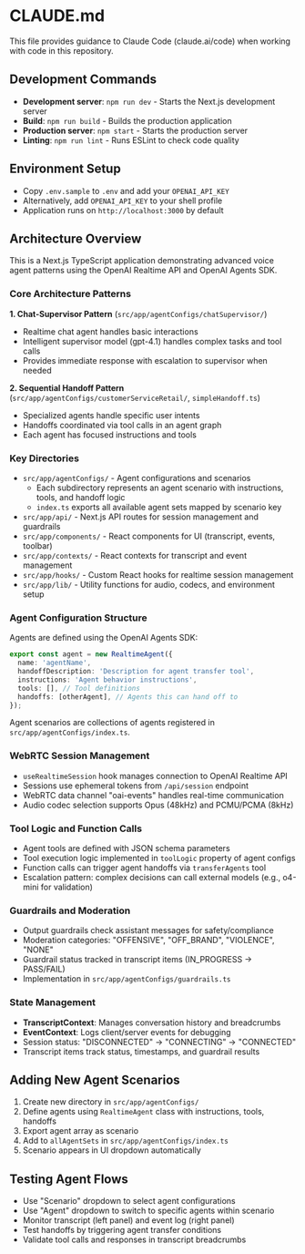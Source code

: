# CLAUDE.md

This file provides guidance to Claude Code (claude.ai/code) when working with code in this repository.

## Development Commands

- **Development server**: `npm run dev` - Starts the Next.js development server
- **Build**: `npm run build` - Builds the production application  
- **Production server**: `npm start` - Starts the production server
- **Linting**: `npm run lint` - Runs ESLint to check code quality

## Environment Setup

- Copy `.env.sample` to `.env` and add your `OPENAI_API_KEY`
- Alternatively, add `OPENAI_API_KEY` to your shell profile
- Application runs on `http://localhost:3000` by default

## Architecture Overview

This is a Next.js TypeScript application demonstrating advanced voice agent patterns using the OpenAI Realtime API and OpenAI Agents SDK.

### Core Architecture Patterns

**1. Chat-Supervisor Pattern** (`src/app/agentConfigs/chatSupervisor/`)
- Realtime chat agent handles basic interactions
- Intelligent supervisor model (gpt-4.1) handles complex tasks and tool calls
- Provides immediate response with escalation to supervisor when needed

**2. Sequential Handoff Pattern** (`src/app/agentConfigs/customerServiceRetail/`, `simpleHandoff.ts`)
- Specialized agents handle specific user intents
- Handoffs coordinated via tool calls in an agent graph
- Each agent has focused instructions and tools

### Key Directories

- `src/app/agentConfigs/` - Agent configurations and scenarios
  - Each subdirectory represents an agent scenario with instructions, tools, and handoff logic
  - `index.ts` exports all available agent sets mapped by scenario key
- `src/app/api/` - Next.js API routes for session management and guardrails
- `src/app/components/` - React components for UI (transcript, events, toolbar)
- `src/app/contexts/` - React contexts for transcript and event management  
- `src/app/hooks/` - Custom React hooks for realtime session management
- `src/app/lib/` - Utility functions for audio, codecs, and environment setup

### Agent Configuration Structure

Agents are defined using the OpenAI Agents SDK:

```typescript
export const agent = new RealtimeAgent({
  name: 'agentName',
  handoffDescription: 'Description for agent transfer tool',
  instructions: 'Agent behavior instructions',
  tools: [], // Tool definitions
  handoffs: [otherAgent], // Agents this can hand off to
});
```

Agent scenarios are collections of agents registered in `src/app/agentConfigs/index.ts`.

### WebRTC Session Management

- `useRealtimeSession` hook manages connection to OpenAI Realtime API
- Sessions use ephemeral tokens from `/api/session` endpoint
- WebRTC data channel "oai-events" handles real-time communication
- Audio codec selection supports Opus (48kHz) and PCMU/PCMA (8kHz)

### Tool Logic and Function Calls

- Agent tools are defined with JSON schema parameters
- Tool execution logic implemented in `toolLogic` property of agent configs
- Function calls can trigger agent handoffs via `transferAgents` tool
- Escalation pattern: complex decisions can call external models (e.g., o4-mini for validation)

### Guardrails and Moderation

- Output guardrails check assistant messages for safety/compliance
- Moderation categories: "OFFENSIVE", "OFF_BRAND", "VIOLENCE", "NONE"
- Guardrail status tracked in transcript items (IN_PROGRESS → PASS/FAIL)
- Implementation in `src/app/agentConfigs/guardrails.ts`

### State Management

- **TranscriptContext**: Manages conversation history and breadcrumbs
- **EventContext**: Logs client/server events for debugging
- Session status: "DISCONNECTED" → "CONNECTING" → "CONNECTED"
- Transcript items track status, timestamps, and guardrail results

## Adding New Agent Scenarios

1. Create new directory in `src/app/agentConfigs/`
2. Define agents using `RealtimeAgent` class with instructions, tools, handoffs
3. Export agent array as scenario
4. Add to `allAgentSets` in `src/app/agentConfigs/index.ts`
5. Scenario appears in UI dropdown automatically

## Testing Agent Flows

- Use "Scenario" dropdown to select agent configurations
- Use "Agent" dropdown to switch to specific agents within scenario
- Monitor transcript (left panel) and event log (right panel)
- Test handoffs by triggering agent transfer conditions
- Validate tool calls and responses in transcript breadcrumbs